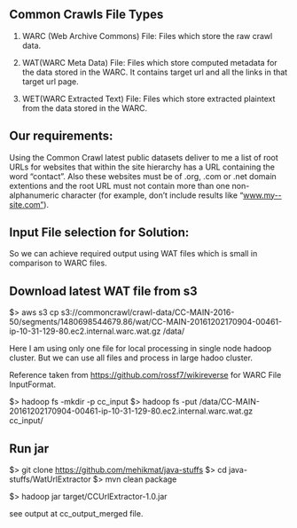 
Common Crawls File Types
-------------------------

1. WARC (Web Archive Commons) File:
   Files which store the raw crawl data.

2. WAT(WARC Meta Data) File:
   Files which store computed metadata for the data stored in the WARC.
   It contains target url and all the links in that target url page.

3. WET(WARC Extracted Text) File:
   Files which store extracted plaintext from the data stored in the WARC.

Our requirements:
-----------------
Using the Common Crawl latest public datasets deliver to me a list of root URLs for websites that within the site
hierarchy has a URL containing the word “contact”. Also these websites must be of .org, .com or .net domain extentions
and the root URL must not contain more than one non-alphanumeric character (for example, don’t include results like “www.my--site.com”).

Input File selection for Solution:
----------------------------------
So we can achieve required output using WAT files which is small in comparison to WARC files.


Download latest WAT file from s3
--------------------------------
$> aws s3 cp s3://commoncrawl/crawl-data/CC-MAIN-2016-50/segments/1480698544679.86/wat/CC-MAIN-20161202170904-00461-ip-10-31-129-80.ec2.internal.warc.wat.gz /data/

Here I am using only one file for local processing in single node hadoop cluster.
But we can use all files and process in large hadoo cluster.

Reference taken from https://github.com/rossf7/wikireverse for WARC File InputFormat.

$> hadoop fs -mkdir -p cc_input
$> hadoop fs -put /data/CC-MAIN-20161202170904-00461-ip-10-31-129-80.ec2.internal.warc.wat.gz cc_input/

Run jar
--------

$> git clone https://github.com/mehikmat/java-stuffs
$> cd java-stuffs/WatUrlExtractor
$> mvn clean package

$> hadoop jar target/CCUrlExtractor-1.0.jar

see output at cc_output_merged file.


